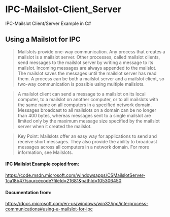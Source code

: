 # IPC-Mailslot-Client_Server
IPC-Mailslot Client/Server Example in C#

## Using a Mailslot for IPC

> Mailslots provide one-way communication. Any process that creates a mailslot is a mailslot server. Other processes, called mailslot clients, send messages to the mailslot server by writing a message to its mailslot. Incoming messages are always appended to the mailslot. The mailslot saves the messages until the mailslot server has read them. A process can be both a mailslot server and a mailslot client, so two-way communication is possible using multiple mailslots.

> A mailslot client can send a message to a mailslot on its local computer, to a mailslot on another computer, or to all mailslots with the same name on all computers in a specified network domain. Messages broadcast to all mailslots on a domain can be no longer than 400 bytes, whereas messages sent to a single mailslot are limited only by the maximum message size specified by the mailslot server when it created the mailslot.

> Key Point: Mailslots offer an easy way for applications to send and receive short messages. They also provide the ability to broadcast messages across all computers in a network domain. For more information, see Mailslots.

#### IPC Mailslot Example copied from:
https://code.msdn.microsoft.com/windowsapps/CSMailslotServer-1ca18b47/sourcecode?fileId=21681&pathId=105306450

#### Documentation from:
https://docs.microsoft.com/en-us/windows/win32/ipc/interprocess-communications#using-a-mailslot-for-ipc
